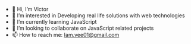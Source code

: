 - 👋 Hi, I’m Victor
- 👀 I’m interested in Developing real life solutions with web technologies
- 🌱 I’m currently learning JavaScript
- 💞️ I’m looking to collaborate on JavaScript related projects
- 📫 How to reach me: Iam.vee01@gmail.com

<!---
Thav33/Thav33 is a ✨ special ✨ repository because its `README.md` (this file) appears on your GitHub profile.
You can click the Preview link to take a look at your changes.
--->
